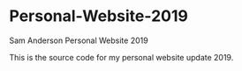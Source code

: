 # Personal-Website-2019
Sam Anderson Personal Website 2019

This is the source code for my personal website update 2019. 
